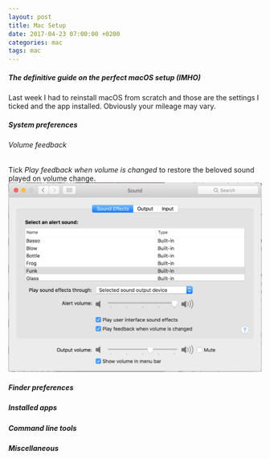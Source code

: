 ```yaml
---
layout: post
title: Mac Setup
date: 2017-04-23 07:00:00 +0200
categories: mac
tags: mac
---
```


##### The definitive guide on the perfect macOS setup (IMHO)

Last week I had to reinstall macOS from scratch and those are the settings I ticked and the app installed. Obviously your mileage may vary.

##### System preferences

###### Volume feedback

Tick *Play feedback when volume is changed* to restore the beloved sound played on volume change.
![Audio Feedback](/assets/images/mac-setup/audio-feedback.png#center100s)

##### Finder preferences

##### Installed apps

##### Command line tools

##### Miscellaneous


